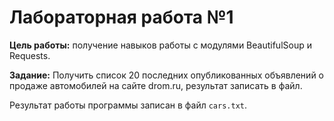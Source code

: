 # Лабораторная работа №1

**Цель работы:** получение навыков работы с модулями BeautifulSoup и Requests.

**Задание:** Получить список 20 последних опубликованных объявлений о продаже автомобилей на сайте drom.ru, результат записать в файл.

Результат работы программы записан в файл `cars.txt`.
